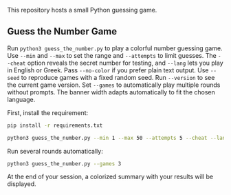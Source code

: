 This repository hosts a small Python guessing game.

## Guess the Number Game
Run `python3 guess_the_number.py` to play a colorful number guessing game.
Use `--min` and `--max` to set the range and `--attempts` to limit guesses.
The `--cheat` option reveals the secret number for testing, and `--lang` lets you play in English or Greek.
Pass `--no-color` if you prefer plain text output.
Use `--seed` to reproduce games with a fixed random seed.
Run `--version` to see the current game version.
Set `--games` to automatically play multiple rounds without prompts.
The banner width adapts automatically to fit the chosen language.

First, install the requirement:

```bash
pip install -r requirements.txt
```

```bash
python3 guess_the_number.py --min 1 --max 50 --attempts 5 --cheat --lang el --seed 42
```
Run several rounds automatically:
```bash
python3 guess_the_number.py --games 3
```
At the end of your session, a colorized summary with your results will be displayed.

